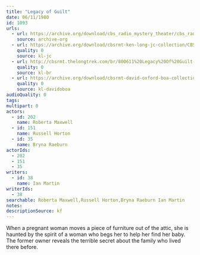 ```yaml
---
title: "Legacy of Guilt"
date: 06/11/1980
id: 1093
urls: 
  - url: https://archive.org/download/cbs_radio_mystery_theater/cbs_radio_mystery_theater-1051-1100.zip/cbs_radio_mystery_theater-1051-1100%2Fcbsrmt_1093_legacy_of_guilt.mp3
    source: archive-org
  - url: https://archive.org/download/cbsrmt-ken-long-jc-collection/CBSRMT - 800611 1093 Legacy Of Guilt vbr jt_jc.mp3
    quality: 0
    source: kl-jc
  - url: http://cbsrmt.thelongtrek.com/br/800611%20Legacy%20Of%20Guilt-WBBM.mp3
    quality: 0
    source: kl-br
  - url: https://archive.org/download/cbsrmt-david-oxford-boa-collection/CBSRMT-800611-1093-Legacy-of-Guilt-(128-44)_KQV-{BoA}.mp3
    quality: 0
    source: kl-davidoboa
audioQuality: 0
tags: 
multipart: 0
actors:  
  - id: 202
    name: Roberta Maxwell  
  - id: 151
    name: Russell Horton  
  - id: 35
    name: Bryna Raeburn
actorIds:  
  - 202  
  - 151  
  - 35
writers:  
  - id: 38
    name: Ian Martin
writerIds:  
  - 38
searchable: Roberta Maxwell,Russell Horton,Bryna Raeburn Ian Martin
notes: 
descriptionSource: kf
---
```

When a pregnant woman moves a piece of furniture out of the attic, she is haunted by the spirit of a woman who begs her to help her find her baby. The former owner reveals the terrible secret about the family who lived there before.